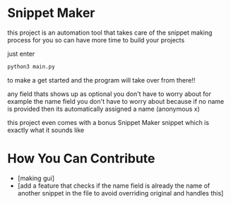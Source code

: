 # Snippet Maker

this project is an automation tool that takes care 
of the snippet making process for you so can have 
more time to build your projects


just enter 
```sh
python3 main.py
```

to make a get started and the program will take over from there!!


any field thats shows up as optional you don't have to worry about
for example the name field you don't have to worry about because
if no name is provided then its automatically assigned a name (anonymous x)

this project even comes with a bonus Snippet Maker snippet which is exactly what it sounds like

# How You Can Contribute

- [making gui]
- [add a feature that checks if the name field is already the name of another snippet in the file to avoid overriding original and handles this]